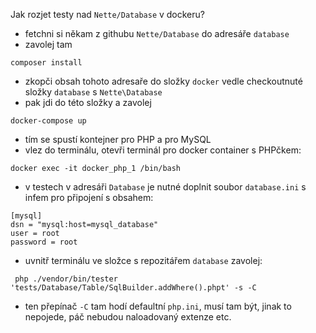 Jak rozjet testy nad `Nette/Database` v dockeru?

- fetchni si někam z githubu `Nette/Database` do adresáře `database`
- zavolej tam

```
composer install
```

- zkopči obsah tohoto adresaře do složky `docker` vedle checkoutnuté složky `database` s `Nette\Database`
- pak jdi do této složky a zavolej

```
docker-compose up
```

- tím se spustí kontejner pro PHP a pro MySQL
- vlez do terminálu, otevři terminál pro docker container s PHPčkem: 

```
docker exec -it docker_php_1 /bin/bash
```

- v testech v adresáři `Database` je nutné doplnit soubor `database.ini` s infem pro připojení s obsahem:

```
[mysql]
dsn = "mysql:host=mysql_database"
user = root
password = root

```

- uvnitř terminálu ve složce s repozitářem `database` zavolej:

```
 php ./vendor/bin/tester 'tests/Database/Table/SqlBuilder.addWhere().phpt' -s -C
```

- ten přepínač `-C` tam hodí defaultní `php.ini`, musí tam být, jinak to nepojede, páč nebudou naloadovaný extenze etc.
